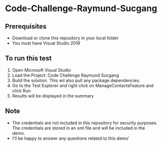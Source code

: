 # Code-Challenge-Raymund-Sucgang

## Prerequisites
* Download or clone this repository in your local folder
* You must have Visual Studio 2019

## To run this test
1. Open Microsoft Visual Studio
2. Load the Project: Code Challenge Raymund Sucgang
3. Build the solution. This wil also pull any package dependencies.
4. Go to the Test Explorer and right click on ManageContactsFeature and click Run
5. Results will be displayed in the summary

## Note
* The credentials are not included in this repository for security purposes. The credentials are stored in an xml file and will be included in the demo.
* I'll be happy to answer any questions related to this demo'
